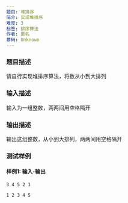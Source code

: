 ```yaml
---
题目: 堆排序
简介: 实现堆排序
难度: 3
标签: 排序算法
作者: 匿名
慕码: Unknown
---
```


### 题目描述

请自行实现堆排序算法，将数从小到大排列

### 输入描述

输入为一组整数，两两间用空格隔开

### 输出描述

输出这组整数，从小到大排列，两两间用空格隔开

### 测试样例

#### 样例1: 输入-输出

```
3 4 5 2 1
```

```
1 2 3 4 5
```

